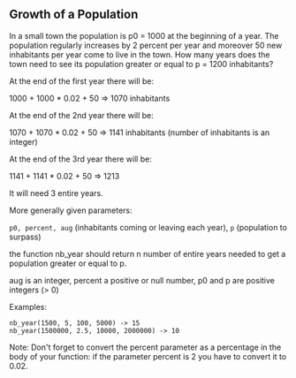 ## Growth of a Population

In a small town the population is p0 = 1000 at the beginning of a year. The population regularly increases by 2 percent per year and moreover 50 new inhabitants per year come to live in the town. How many years does the town need to see its population greater or equal to p = 1200 inhabitants?

At the end of the first year there will be: 

1000 + 1000 * 0.02 + 50 => 1070 inhabitants


At the end of the 2nd year there will be: 

1070 + 1070 * 0.02 + 50 => 1141 inhabitants (number of inhabitants is an integer)


At the end of the 3rd year there will be:

1141 + 1141 * 0.02 + 50 => 1213

It will need 3 entire years.

More generally given parameters:

`p0, percent, aug` (inhabitants coming or leaving each year), `p` (population to surpass)

the function nb_year should return n number of entire years needed to get a population greater or equal to p.

aug is an integer, percent a positive or null number, p0 and p are positive integers (> 0)

Examples:
````
nb_year(1500, 5, 100, 5000) -> 15
nb_year(1500000, 2.5, 10000, 2000000) -> 10
````

Note: Don't forget to convert the percent parameter as a percentage in the body of your function: if the parameter percent is 2 you have to convert it to 0.02.

